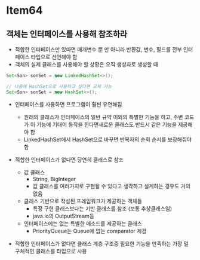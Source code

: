 # Item64

## 객체는 인터페이스를 사용해 참조하라

- 적합한 인터페이스만 있따면 매개변수 뿐 만 아니라 반환값, 변수, 필드를 전부 인터페이스 타입으로 선언해야 함
- 객체의 실제 클래스를 사용해야 할 상황은 오직 생성자로 생성할 때

```java
Set<Son> sonSet = new LinkedHashSet<>();

// 나중에 HashSet으로 사용하고 싶다면 교체 가능
Set<Son> sonSet = new HashSet<>();
```

- 인터페이스를 사용하면 프로그램이 훨씬 유연해짐
    - 원래의 클래스가 인터페이스의 일반 규약 이외의 특별한 기능을 하고, 주변 코드가 이 기능에 기대어 동작을 한다면새로운 클래스도 반드시 같은 기능을 제공해야 함
    - LinkedHashSet에서 HashSet으로 바꾸면 반복자의 순회 순서를 보장해줘야 함

- 적합한 인터페이스가 없다면 당연히 클래스로 참조
    - 값 클래스
        - String, BigInteger
        - 값 클래스를 여러가지로 구현될 수 있다고 생각하고 설계하는 경우도 거의 없음
    - 클래스 기반으로 작성된 프레임워크가 제공하는 객체들
        - 특정 구현 클래스보다는 기반 클래스를 참조 (보통 추상클래스임)
        - java.io의 OutputStream등
    - 인터페이스에는 없는 특별한 메소드를 제공하는 클래스
        - PriorityQueue는 Queue에 없는 comparator 제겅

- 적합한 인터페이스가 없다면 클래스 계층 구조중 필요한 기능을 만족하는 가장 덜 구체적인 클래스를 타입으로 사용